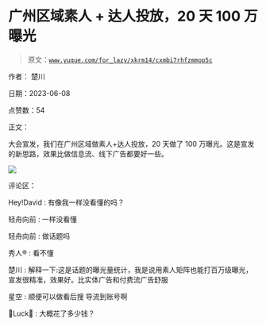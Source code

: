 # 广州区域素人 + 达人投放，20 天 100 万曝光

> 原文：[`www.yuque.com/for_lazy/xkrm14/cxmbi7rhfzmmop5c`](https://www.yuque.com/for_lazy/xkrm14/cxmbi7rhfzmmop5c)

作者： 楚川

日期：2023-06-08

点赞数：54

正文：

大会宣发，我们在广州区域做素人+达人投放，20 天做了 100 万曝光。这是宣发的新思路，效果比做信息流、线下广告都要好一些。

![](img/0e46f98bdf76573cd96b0f3a35400315.png)

评论区：

Hey!David : 有像我一样没看懂的吗？

轻舟向前 : 一样没看懂

轻舟向前 : 做话题吗

秀人® : 看不懂

楚川 : 解释一下:这是话题的曝光量统计，我是说用素人矩阵也能打百万级曝光，宣发很精准，效果好。比实体广告和付费流广告舒服

星空 : 顺便可以做看后搜 导流到账号啊

Luck : 大概花了多少钱？



